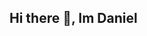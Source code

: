 ## Hi there 👋, Im Daniel

<!--
**danielkeb/danielkeb** is a ✨ _special_ ✨ repository because its `README.md` (this file) appears on your GitHub profile.

Here are some ideas to get you started:

- I am interested in Backend web development and mobile application development ...
- 🌱 I am currently working as a fullstack developer...
- 👯 I’m looking to collaborate on SekelaTech solutions comp. ...
- 🤔 I’m looking for help with ...
- 💬 Ask me about ...
- 📫 How to reach me: ...
- 😄 Pronouns: ...
- ⚡ Fun fact: ...
-->
